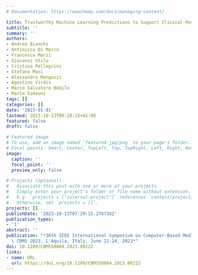 ```yaml
---
# Documentation: https://wowchemy.com/docs/managing-content/

title: Trustworthy Machine Learning Predictions to Support Clinical Research and Decisions
subtitle: ''
summary: ''
authors:
- Andrea Bianchi
- Antinisca Di Marco
- Francesca Marzi
- Giovanni Stilo
- Cristina Pellegrini
- Stefano Masi
- Alessandro Mengozzi
- Agostino Virdis
- Marco Salvatore Nobile
- Marta Simeoni
tags: []
categories: []
date: '2023-01-01'
lastmod: 2023-10-13T09:29:15+02:00
featured: false
draft: false

# Featured image
# To use, add an image named `featured.jpg/png` to your page's folder.
# Focal points: Smart, Center, TopLeft, Top, TopRight, Left, Right, BottomLeft, Bottom, BottomRight.
image:
  caption: ''
  focal_point: ''
  preview_only: false

# Projects (optional).
#   Associate this post with one or more of your projects.
#   Simply enter your project's folder or file name without extension.
#   E.g. `projects = ["internal-project"]` references `content/project/deep-learning/index.md`.
#   Otherwise, set `projects = []`.
projects: []
publishDate: '2023-10-13T07:29:15.276738Z'
publication_types:
- '1'
abstract: ''
publication: "*36th IEEE International Symposium on Computer-Based Medical Systems,\
  \ CBMS 2023, L'Aquila, Italy, June 22-24, 2023*"
doi: 10.1109/CBMS58004.2023.00222
links:
- name: URL
  url: https://doi.org/10.1109/CBMS58004.2023.00222
---
```

